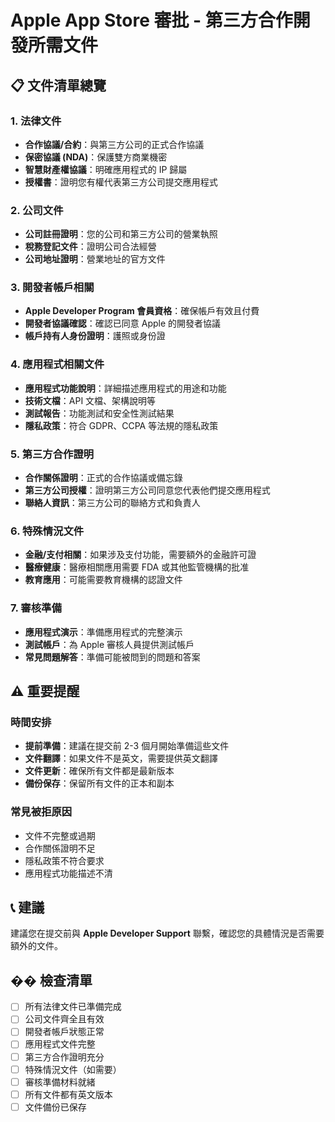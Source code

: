 # Apple App Store 審批 - 第三方合作開發所需文件

## 📋 文件清單總覽

### 1. **法律文件**
- **合作協議/合約**：與第三方公司的正式合作協議
- **保密協議 (NDA)**：保護雙方商業機密
- **智慧財產權協議**：明確應用程式的 IP 歸屬
- **授權書**：證明您有權代表第三方公司提交應用程式

### 2. **公司文件**
- **公司註冊證明**：您的公司和第三方公司的營業執照
- **稅務登記文件**：證明公司合法經營
- **公司地址證明**：營業地址的官方文件

### 3. **開發者帳戶相關**
- **Apple Developer Program 會員資格**：確保帳戶有效且付費
- **開發者協議確認**：確認已同意 Apple 的開發者協議
- **帳戶持有人身份證明**：護照或身份證

### 4. **應用程式相關文件**
- **應用程式功能說明**：詳細描述應用程式的用途和功能
- **技術文檔**：API 文檔、架構說明等
- **測試報告**：功能測試和安全性測試結果
- **隱私政策**：符合 GDPR、CCPA 等法規的隱私政策

### 5. **第三方合作證明**
- **合作關係證明**：正式的合作協議或備忘錄
- **第三方公司授權**：證明第三方公司同意您代表他們提交應用程式
- **聯絡人資訊**：第三方公司的聯絡方式和負責人

### 6. **特殊情況文件**
- **金融/支付相關**：如果涉及支付功能，需要額外的金融許可證
- **醫療健康**：醫療相關應用需要 FDA 或其他監管機構的批准
- **教育應用**：可能需要教育機構的認證文件

### 7. **審核準備**
- **應用程式演示**：準備應用程式的完整演示
- **測試帳戶**：為 Apple 審核人員提供測試帳戶
- **常見問題解答**：準備可能被問到的問題和答案

## ⚠️ 重要提醒

### 時間安排
- **提前準備**：建議在提交前 2-3 個月開始準備這些文件
- **文件翻譯**：如果文件不是英文，需要提供英文翻譯
- **文件更新**：確保所有文件都是最新版本
- **備份保存**：保留所有文件的正本和副本

### 常見被拒原因
- 文件不完整或過期
- 合作關係證明不足
- 隱私政策不符合要求
- 應用程式功能描述不清

## 📞 建議

建議您在提交前與 **Apple Developer Support** 聯繫，確認您的具體情況是否需要額外的文件。

## �� 檢查清單

- [ ] 所有法律文件已準備完成
- [ ] 公司文件齊全且有效
- [ ] 開發者帳戶狀態正常
- [ ] 應用程式文件完整
- [ ] 第三方合作證明充分
- [ ] 特殊情況文件（如需要）
- [ ] 審核準備材料就緒
- [ ] 所有文件都有英文版本
- [ ] 文件備份已保存
